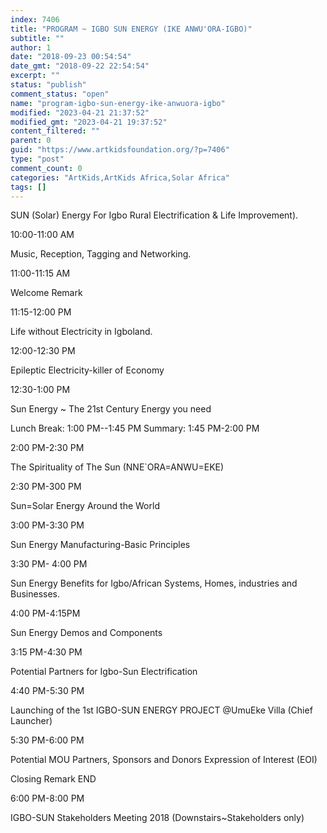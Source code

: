 ```yaml
---
index: 7406
title: "PROGRAM ~ IGBO SUN ENERGY (IKE ANWU'ORA-IGBO)"
subtitle: ""
author: 1
date: "2018-09-23 00:54:54"
date_gmt: "2018-09-22 22:54:54"
excerpt: ""
status: "publish"
comment_status: "open"
name: "program-igbo-sun-energy-ike-anwuora-igbo"
modified: "2023-04-21 21:37:52"
modified_gmt: "2023-04-21 19:37:52"
content_filtered: ""
parent: 0
guid: "https://www.artkidsfoundation.org/?p=7406"
type: "post"
comment_count: 0
categories: "ArtKids,ArtKids Africa,Solar Africa"
tags: []
---
```

SUN (Solar) Energy For Igbo Rural Electrification & Life Improvement).

10:00-11:00 AM

Music, Reception, Tagging and Networking.

11:00-11:15 AM

Welcome Remark

11:15-12:00 PM

Life without Electricity in Igboland.

12:00-12:30 PM

Epileptic Electricity-killer of Economy

12:30-1:00 PM

Sun Energy ~ The 21st Century Energy you need

Lunch Break: 1:00 PM--1:45 PM
Summary: 1:45 PM-2:00 PM

2:00 PM-2:30 PM

The Spirituality of The Sun (NNE\`ORA=ANWU=EKE)

2:30 PM-300 PM

Sun=Solar Energy Around the World

3:00 PM-3:30 PM

Sun Energy Manufacturing-Basic Principles

3:30 PM- 4:00 PM

Sun Energy Benefits for Igbo/African Systems, Homes, industries and Businesses.

4:00 PM-4:15PM

Sun Energy Demos and Components

3:15 PM-4:30 PM

Potential Partners for Igbo-Sun Electrification

4:40 PM-5:30 PM

Launching of the 1st IGBO-SUN ENERGY PROJECT @UmuEke Villa (Chief Launcher)

5:30 PM-6:00 PM

Potential MOU Partners, Sponsors and Donors Expression of Interest (EOI)

Closing Remark
END

6:00 PM-8:00 PM

IGBO-SUN Stakeholders Meeting 2018 (Downstairs~Stakeholders only)
